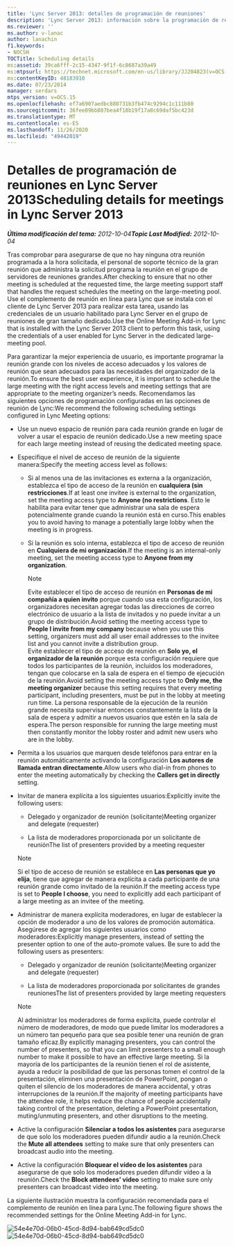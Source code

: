```yaml
---
title: 'Lync Server 2013: detalles de programación de reuniones'
description: 'Lync Server 2013: información sobre la programación de reuniones.'
ms.reviewer: ''
ms.author: v-lanac
author: lanachin
f1.keywords:
- NOCSH
TOCTitle: Scheduling details
ms:assetid: 39ca6fff-2c15-4347-9f1f-6c8687a39a49
ms:mtpsurl: https://technet.microsoft.com/en-us/library/JJ204823(v=OCS.15)
ms:contentKeyID: 48183910
ms.date: 07/23/2014
manager: serdars
mtps_version: v=OCS.15
ms.openlocfilehash: ef7a6907aedbc880731b3fb474c9294c1c111b80
ms.sourcegitcommit: 36fee89bb887bea4f18b19f17a8c69daf5bc423d
ms.translationtype: MT
ms.contentlocale: es-ES
ms.lasthandoff: 11/26/2020
ms.locfileid: "49442019"
---
```

# <a name="scheduling-details-for-meetings-in-lync-server-2013"></a><span data-ttu-id="4ed57-103">Detalles de programación de reuniones en Lync Server 2013</span><span class="sxs-lookup"><span data-stu-id="4ed57-103">Scheduling details for meetings in Lync Server 2013</span></span>

<div data-xmlns="http://www.w3.org/1999/xhtml">

<div class="topic" data-xmlns="http://www.w3.org/1999/xhtml" data-msxsl="urn:schemas-microsoft-com:xslt" data-cs="https://msdn.microsoft.com/">

<div data-asp="https://msdn2.microsoft.com/asp">



</div>

<div id="mainSection">

<div id="mainBody"><span data-ttu-id="4ed57-104">

<span> </span></span><span class="sxs-lookup"><span data-stu-id="4ed57-104">

<span> </span></span></span>

<span data-ttu-id="4ed57-105">_**Última modificación del tema:** 2012-10-04_</span><span class="sxs-lookup"><span data-stu-id="4ed57-105">_**Topic Last Modified:** 2012-10-04_</span></span>

<span data-ttu-id="4ed57-106">Tras comprobar para asegurarse de que no hay ninguna otra reunión programada a la hora solicitada, el personal de soporte técnico de la gran reunión que administra la solicitud programa la reunión en el grupo de servidores de reuniones grandes.</span><span class="sxs-lookup"><span data-stu-id="4ed57-106">After checking to ensure that no other meeting is scheduled at the requested time, the large meeting support staff that handles the request schedules the meeting on the large-meeting pool.</span></span> <span data-ttu-id="4ed57-107">Use el complemento de reunión en línea para Lync que se instala con el cliente de Lync Server 2013 para realizar esta tarea, usando las credenciales de un usuario habilitado para Lync Server en el grupo de reuniones de gran tamaño dedicado.</span><span class="sxs-lookup"><span data-stu-id="4ed57-107">Use the Online Meeting Add-in for Lync that is installed with the Lync Server 2013 client to perform this task, using the credentials of a user enabled for Lync Server in the dedicated large-meeting pool.</span></span>

<span data-ttu-id="4ed57-108">Para garantizar la mejor experiencia de usuario, es importante programar la reunión grande con los niveles de acceso adecuados y los valores de reunión que sean adecuados para las necesidades del organizador de la reunión.</span><span class="sxs-lookup"><span data-stu-id="4ed57-108">To ensure the best user experience, it is important to schedule the large meeting with the right access levels and meeting settings that are appropriate to the meeting organizer’s needs.</span></span> <span data-ttu-id="4ed57-109">Recomendamos las siguientes opciones de programación configuradas en las opciones de reunión de Lync:</span><span class="sxs-lookup"><span data-stu-id="4ed57-109">We recommend the following scheduling settings configured in Lync Meeting options:</span></span>

  - <span data-ttu-id="4ed57-110">Use un nuevo espacio de reunión para cada reunión grande en lugar de volver a usar el espacio de reunión dedicado.</span><span class="sxs-lookup"><span data-stu-id="4ed57-110">Use a new meeting space for each large meeting instead of reusing the dedicated meeting space.</span></span>

  - <span data-ttu-id="4ed57-111">Especifique el nivel de acceso de reunión de la siguiente manera:</span><span class="sxs-lookup"><span data-stu-id="4ed57-111">Specify the meeting access level as follows:</span></span>
    
      - <span data-ttu-id="4ed57-112">Si al menos una de las invitaciones es externa a la organización, establezca el tipo de acceso de la reunión en **cualquiera (sin restricciones**.</span><span class="sxs-lookup"><span data-stu-id="4ed57-112">If at least one invitee is external to the organization, set the meeting access type to **Anyone (no restrictions**.</span></span> <span data-ttu-id="4ed57-113">Esto le habilita para evitar tener que administrar una sala de espera potencialmente grande cuando la reunión está en curso.</span><span class="sxs-lookup"><span data-stu-id="4ed57-113">This enables you to avoid having to manage a potentially large lobby when the meeting is in progress.</span></span>
    
      - <span data-ttu-id="4ed57-114">Si la reunión es solo interna, establezca el tipo de acceso de reunión en **Cualquiera de mi organización**.</span><span class="sxs-lookup"><span data-stu-id="4ed57-114">If the meeting is an internal-only meeting, set the meeting access type to **Anyone from my organization**.</span></span>
        
        <div>
        

        > [!NOTE]  
        > <span data-ttu-id="4ed57-115">Evite establecer el tipo de acceso de reunión en <STRONG>Personas de mi compañía a quien invito</STRONG> porque cuando usa esta configuración, los organizadores necesitan agregar todas las direcciones de correo electrónico de usuario a la lista de invitados y no puede invitar a un grupo de distribución.</span><span class="sxs-lookup"><span data-stu-id="4ed57-115">Avoid setting the meeting access type to <STRONG>People I invite from my company</STRONG> because when you use this setting, organizers must add all user email addresses to the invitee list and you cannot invite a distribution group.</span></span><BR><span data-ttu-id="4ed57-116">Evite establecer el tipo de acceso de reunión en <STRONG>Solo yo, el organizador de la reunión</STRONG> porque esta configuración requiere que todos los participantes de la reunión, incluidos los moderadores, tengan que colocarse en la sala de espera en el tiempo de ejecución de la reunión.</span><span class="sxs-lookup"><span data-stu-id="4ed57-116">Avoid setting the meeting access type to <STRONG>Only me, the meeting organizer</STRONG> because this setting requires that every meeting participant, including presenters, must be put in the lobby at meeting run time.</span></span> <span data-ttu-id="4ed57-117">La persona responsable de la ejecución de la reunión grande necesita supervisar entonces constantemente la lista de la sala de espera y admitir a nuevos usuarios que estén en la sala de espera.</span><span class="sxs-lookup"><span data-stu-id="4ed57-117">The person responsible for running the large meeting must then constantly monitor the lobby roster and admit new users who are in the lobby.</span></span>

        
        </div>

  - <span data-ttu-id="4ed57-118">Permita a los usuarios que marquen desde teléfonos para entrar en la reunión automáticamente activando la configuración **Los autores de llamada entran directamente**.</span><span class="sxs-lookup"><span data-stu-id="4ed57-118">Allow users who dial-in from phones to enter the meeting automatically by checking the **Callers get in directly** setting.</span></span>

  - <span data-ttu-id="4ed57-119">Invitar de manera explícita a los siguientes usuarios:</span><span class="sxs-lookup"><span data-stu-id="4ed57-119">Explicitly invite the following users:</span></span>
    
      - <span data-ttu-id="4ed57-120">Delegado y organizador de reunión (solicitante)</span><span class="sxs-lookup"><span data-stu-id="4ed57-120">Meeting organizer and delegate (requester)</span></span>
    
      - <span data-ttu-id="4ed57-121">La lista de moderadores proporcionada por un solicitante de reunión</span><span class="sxs-lookup"><span data-stu-id="4ed57-121">The list of presenters provided by a meeting requester</span></span>
    
    <div>
    

    > [!NOTE]  
    > <span data-ttu-id="4ed57-122">Si el tipo de acceso de reunión se establece en <STRONG>Las personas que yo elija</STRONG>, tiene que agregar de manera explícita a cada participante de una reunión grande como invitado de la reunión.</span><span class="sxs-lookup"><span data-stu-id="4ed57-122">If the meeting access type is set to <STRONG>People I choose</STRONG>, you need to explicitly add each participant of a large meeting as an invitee of the meeting.</span></span>

    
    </div>

  - <span data-ttu-id="4ed57-p105">Administrar de manera explícita moderadores, en lugar de establecer la opción de moderador a uno de los valores de promoción automática. Asegúrese de agregar los siguientes usuarios como moderadores:</span><span class="sxs-lookup"><span data-stu-id="4ed57-p105">Explicitly manage presenters, instead of setting the presenter option to one of the auto-promote values. Be sure to add the following users as presenters:</span></span>
    
      - <span data-ttu-id="4ed57-125">Delegado y organizador de reunión (solicitante)</span><span class="sxs-lookup"><span data-stu-id="4ed57-125">Meeting organizer and delegate (requester)</span></span>
    
      - <span data-ttu-id="4ed57-126">La lista de moderadores proporcionada por solicitantes de grandes reuniones</span><span class="sxs-lookup"><span data-stu-id="4ed57-126">The list of presenters provided by large meeting requesters</span></span>
    
    <div>
    

    > [!NOTE]  
    > <span data-ttu-id="4ed57-127">Al administrar los moderadores de forma explícita, puede controlar el número de moderadores, de modo que puede limitar los moderadores a un número tan pequeño para que sea posible tener una reunión de gran tamaño eficaz.</span><span class="sxs-lookup"><span data-stu-id="4ed57-127">By explicitly managing presenters, you can control the number of presenters, so that you can limit presenters to a small enough number to make it possible to have an effective large meeting.</span></span> <span data-ttu-id="4ed57-128">Si la mayoría de los participantes de la reunión tienen el rol de asistente, ayuda a reducir la posibilidad de que las personas tomen el control de la presentación, eliminen una presentación de PowerPoint, pongan o quiten el silencio de los moderadores de manera accidental, y otras interrupciones de la reunión.</span><span class="sxs-lookup"><span data-stu-id="4ed57-128">If the majority of meeting participants have the attendee role, it helps reduce the chance of people accidentally taking control of the presentation, deleting a PowerPoint presentation, muting/unmuting presenters, and other disruptions to the meeting.</span></span>

    
    </div>

  - <span data-ttu-id="4ed57-129">Active la configuración **Silenciar a todos los asistentes** para asegurarse de que solo los moderadores pueden difundir audio a la reunión.</span><span class="sxs-lookup"><span data-stu-id="4ed57-129">Check the **Mute all attendees** setting to make sure that only presenters can broadcast audio into the meeting.</span></span>

  - <span data-ttu-id="4ed57-130">Active la configuración **Bloquear el vídeo de los asistentes** para asegurarse de que solo los moderadores pueden difundir vídeo a la reunión.</span><span class="sxs-lookup"><span data-stu-id="4ed57-130">Check the **Block attendees’ video** setting to make sure only presenters can broadcast video into the meeting.</span></span>

<span data-ttu-id="4ed57-131">La siguiente ilustración muestra la configuración recomendada para el complemento de reunión en línea para Lync.</span><span class="sxs-lookup"><span data-stu-id="4ed57-131">The following figure shows the recommended settings for the Online Meeting Add-in for Lync.</span></span>

<span data-ttu-id="4ed57-132">![54e4e70d-06b0-45cd-8d94-bab649cd5dc0](images/JJ204823.54e4e70d-06b0-45cd-8d94-bab649cd5dc0(OCS.15).jpg "54e4e70d-06b0-45cd-8d94-bab649cd5dc0")</span><span class="sxs-lookup"><span data-stu-id="4ed57-132">![54e4e70d-06b0-45cd-8d94-bab649cd5dc0](images/JJ204823.54e4e70d-06b0-45cd-8d94-bab649cd5dc0(OCS.15).jpg "54e4e70d-06b0-45cd-8d94-bab649cd5dc0")</span></span>

<span data-ttu-id="4ed57-133"></div>

<span> </span>

</div>

</div>

</span><span class="sxs-lookup"><span data-stu-id="4ed57-133"></div>

<span> </span>

</div>

</div>

</span></span></div>

